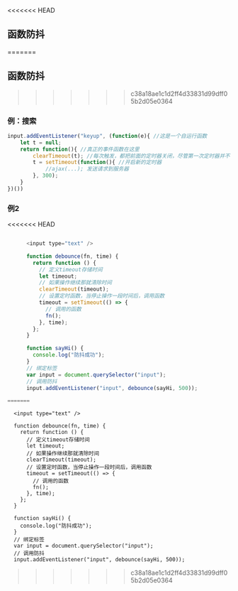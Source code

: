 <<<<<<< HEAD
## 函数防抖
=======
## **函数防抖**
>>>>>>> c38a18ae1c1d2ff4d33831d99dff05b2d05e0364
### **例：搜索**
~~~js
input.addEventListener("keyup", (function(e){ //这是一个自运行函数
    let t = null;
    return function(){ //真正的事件函数在这里
        clearTimeout(t); //每次触发，都把前面的定时器关闭，尽管第一次定时器并不存在
        t = setTimeout(function(){ //开启新的定时器
            //ajax(...); 发送请求到服务器
        }, 300);
    }
})())
~~~

### **例2**
<<<<<<< HEAD
```js

      <input type="text" />

      function debounce(fn, time) {
        return function () {
          // 定义timeout存储时间
          let timeout;
          // 如果操作继续那就清除时间
          clearTimeout(timeout);
          // 设置定时函数，当停止操作一段时间后，调用函数
          timeout = setTimeout(() => {
            // 调用的函数
            fn();
          }, time);
        };
      }

      function sayHi() {
        console.log("防抖成功");
      }
      // 绑定标签
      var input = document.querySelector("input");
      // 调用防抖
      input.addEventListener("input", debounce(sayHi, 500));

=======
```

      <input type="text" />

      function debounce(fn, time) {
        return function () {
          // 定义timeout存储时间
          let timeout;
          // 如果操作继续那就清除时间
          clearTimeout(timeout);
          // 设置定时函数，当停止操作一段时间后，调用函数
          timeout = setTimeout(() => {
            // 调用的函数
            fn();
          }, time);
        };
      }

      function sayHi() {
        console.log("防抖成功");
      }
      // 绑定标签
      var input = document.querySelector("input");
      // 调用防抖
      input.addEventListener("input", debounce(sayHi, 500));

>>>>>>> c38a18ae1c1d2ff4d33831d99dff05b2d05e0364


```
